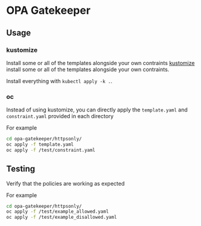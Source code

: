 # OPA Gatekeeper

## Usage

### kustomize
Install some or all of the templates alongside your own contraints [kustomize](https://kubectl.docs.kubernetes.io/installation/kustomize/)  install some or all of the templates alongside your own contraints.  

 Install everything with  `kubectl apply -k .`.

 ### oc

 Instead of using kustomize, you can directly apply the `template.yaml` and `constraint.yaml` provided in each directory

For example

```bash
cd opa-gatekeeper/httpsonly/
oc apply -f template.yaml
oc apply -f /test/constraint.yaml
```

## Testing
Verify that the policies are working as expected

For example

```bash
cd opa-gatekeeper/httpsonly/
oc apply -f /test/example_allowed.yaml
oc apply -f /test/example_disallowed.yaml

```
